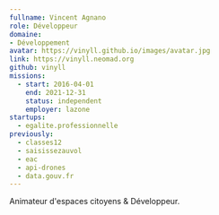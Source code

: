 ```yaml
---
fullname: Vincent Agnano
role: Développeur
domaine:
- Développement
avatar: https://vinyll.github.io/images/avatar.jpg
link: https://vinyll.neomad.org
github: vinyll
missions:
  - start: 2016-04-01
    end: 2021-12-31
    status: independent
    employer: lazone
startups:
  - egalite.professionnelle
previously:
  - classes12
  - saisissezauvol
  - eac
  - api-drones
  - data.gouv.fr
---
```


Animateur d'espaces citoyens & Développeur.
